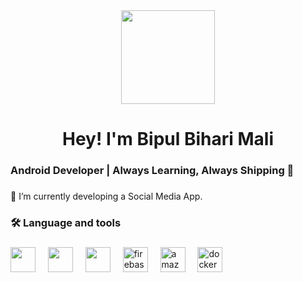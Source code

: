 <div align="center">
  <img height="150" src="https://media.giphy.com/media/M9gbBd9nbDrOTu1Mqx/giphy.gif"  />
</div>

###



###

###

<h1 align="center">Hey! I'm Bipul Bihari Mali</h1>

###

<h3 align="left">Android Developer | Always Learning, Always Shipping 🚀</h3>

###

<p align="left">🔭 I’m currently developing a Social Media App.</p>

###

<h3 align="left">🛠 Language and tools</h3>

###

<div align="left">
  
   <img src="https://cdn.jsdelivr.net/gh/devicons/devicon@latest/icons/kotlin/kotlin-original.svg" height="40" />
  <img width="12" />
  <img src="https://cdn.jsdelivr.net/gh/devicons/devicon@latest/icons/java/java-original.svg" height="40"  />
  <img width="12" />
  <img src="https://cdn.jsdelivr.net/gh/devicons/devicon@latest/icons/android/android-original.svg" height="40"  />
  <img width="12" />
  <img src="https://cdn.jsdelivr.net/gh/devicons/devicon/icons/firebase/firebase-plain-wordmark.svg" height="40" alt="firebase logo"  />
  <img width="12" />
  <img src="https://cdn.jsdelivr.net/gh/devicons/devicon/icons/amazonwebservices/amazonwebservices-line-wordmark.svg" height="40" alt="amazonwebservices logo"  />
  <img width="12" />
  <img src="https://cdn.jsdelivr.net/gh/devicons/devicon/icons/docker/docker-plain-wordmark.svg" height="40" alt="docker logo"  />
</div>

###
